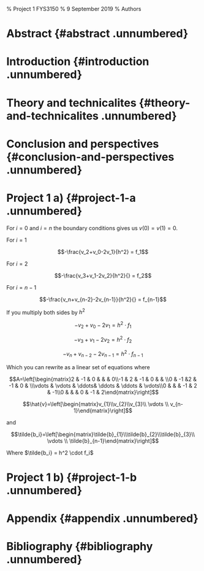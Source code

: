 % Project 1 FYS3150
% 9 September 2019
% Authors

# Abstract {#abstract .unnumbered}

# Introduction {#introduction .unnumbered}

# Theory and technicalites {#theory-and-technicalites .unnumbered}

# Conclusion and perspectives {#conclusion-and-perspectives .unnumbered}

# Project 1 a) {#project-1-a .unnumbered}

For $i = 0$ and $i = n$ the boundary conditions gives us $v(0) = v(1) = 0$.

For $i = 1$

$$-\frac{v_2+v_0-2v_1}{h^2} = f_1$$

For $i = 2$

$$-\frac{v_3+v_1-2v_2}{h^2}{} = f_2$$

For $i = n-1$

$$-\frac{v_n+v_{n-2}-2v_{n-1}}{h^2}{} = f_{n-1}$$

If you multiply both sides by $h^2$

$$-{v_2+v_0-2v_1} = h^2\cdot{f_1}$$

$$-{v_3+v_1-2v_2} = {h^2}\cdot{f_2}$$

$$-v_n+v_{n-2}-2v_{n-1} = {h^2}\cdot{f_{n-1}}$$

Which you can rewrite as a linear set of equations where

$$A=\left[\begin{matrix}2 & -1 & 0 & & & 0\\-1 & 2 & -1 & 0 & & \\0 & -1 &2 & -1 & 0 & \\\vdots & \vdots & \ddots& \ddots & \ddots & \vdots\\0 & & & -1 & 2 & -1\\0 & & & 0 & -1 & 2\end{matrix}\right]$$

$$\hat{v}=\left[\begin{matrix}v_{1}\\v_{2}\\v_{3}\\ \vdots \\ v_{n-1}\end{matrix}\right]$$

and

$$\tilde{b_i}=\left[\begin{matrix}\tilde{b}_{1}\\\tilde{b}_{2}\\\tilde{b}_{3}\\ \vdots \\ \tilde{b}_{n-1}\end{matrix}\right]$$

Where $\tilde{b_i} = h^2 \cdot f_i$

# Project 1 b) {#project-1-b .unnumbered}

# Appendix {#appendix .unnumbered}

# Bibliography {#bibliography .unnumbered}
